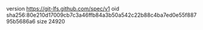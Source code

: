 version https://git-lfs.github.com/spec/v1
oid sha256:80e210d17009cb7c3a46ffb84a3b50a542c22b88c4ba7ed0e55f88795b5686a6
size 24920
